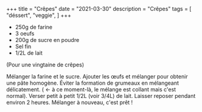 +++
title = "Crêpes"
date = "2021-03-30"
description = "Crêpes"
tags = [
    "déssert",
    "veggie",
]
+++

* 250g de farine 
* 3 oeufs
* 200g de sucre en poudre
* Sel fin
* 1/2L de lait

(Pour une vingtaine de crêpes)

Mélanger la farine et le sucre.
Ajouter les œufs et mélanger pour obtenir une pâte homogène. Éviter la formation de grumeaux en mélangeant délicatement. ( <- à ce moment-là, le mélange est collant mais c'est normal).
Verser petit à petit 1/2L (voir 3/4L) de lait.
Laisser reposer pendant environ 2 heures.
Mélanger à nouveau, c'est prêt !
